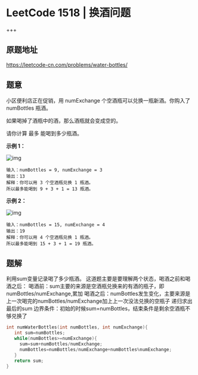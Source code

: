 # LeetCode 1518  |  换酒问题

+++

## 原题地址

<https://leetcode-cn.com/problems/water-bottles/>



## 题意

小区便利店正在促销，用 numExchange 个空酒瓶可以兑换一瓶新酒。你购入了 numBottles 瓶酒。

如果喝掉了酒瓶中的酒，那么酒瓶就会变成空的。

请你计算 最多 能喝到多少瓶酒。



**示例 1：**

![img](https://assets.leetcode-cn.com/aliyun-lc-upload/uploads/2020/07/19/sample_1_1875.png)

~~~
输入：numBottles = 9, numExchange = 3
输出：13
解释：你可以用 3 个空酒瓶兑换 1 瓶酒。
所以最多能喝到 9 + 3 + 1 = 13 瓶酒。
~~~

**示例 2：**

![img](https://assets.leetcode-cn.com/aliyun-lc-upload/uploads/2020/07/19/sample_2_1875.png)

~~~
输入：numBottles = 15, numExchange = 4
输出：19
解释：你可以用 4 个空酒瓶兑换 1 瓶酒。
所以最多能喝到 15 + 3 + 1 = 19 瓶酒。
~~~



## 题解

利用sum变量记录喝了多少瓶酒。
这道题主要是要理解两个状态，喝酒之前和喝酒之后：
喝酒前：sum主要的来源是空酒瓶兑换来的有酒的瓶子，即numBottles/numExchange,累加
喝酒之后：numBottles发生变化，主要来源是上一次喝完的numBottles/numExchange加上上一次没法兑换的空瓶子
递归求出最后的sum
边界条件：初始的时候sum=numBottles，结束条件是剩余空酒瓶不够兑换了

~~~c
int numWaterBottles(int numBottles, int numExchange){
   int sum=numBottles;
   while(numBottles>=numExchange){
     sum=sum+numBottles/numExchange;
     numBottles=numBottles/numExchange+numBottles%numExchange;
   }
   return sum;
}
~~~

